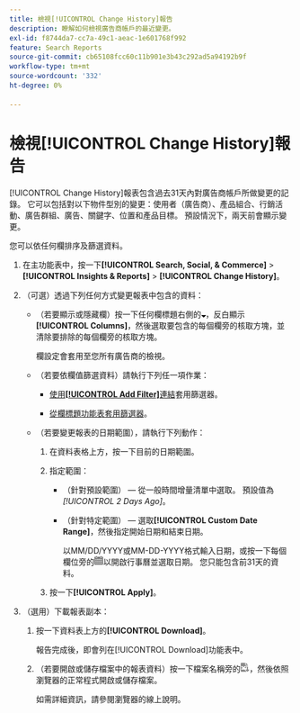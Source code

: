 ```yaml
---
title: 檢視[!UICONTROL Change History]報告
description: 瞭解如何檢視廣告商帳戶的最近變更。
exl-id: f8744da7-cc7a-49c1-aeac-1e601768f992
feature: Search Reports
source-git-commit: cb65108fcc60c11b901e3b43c292ad5a94192b9f
workflow-type: tm+mt
source-wordcount: '332'
ht-degree: 0%

---
```


# 檢視[!UICONTROL Change History]報告

[!UICONTROL Change History]報表包含過去31天內對廣告商帳戶所做變更的記錄。 它可以包括對以下物件型別的變更：使用者（廣告商）、產品組合、行銷活動、廣告群組、廣告、關鍵字、位置和產品目標。 預設情況下，兩天前會顯示變更。

您可以依任何欄排序及篩選資料。

1. 在主功能表中，按一下&#x200B;**[!UICONTROL Search, Social, & Commerce]** > **[!UICONTROL Insights & Reports]** > **[!UICONTROL Change History]**。

1. （可選）透過下列任何方式變更報表中包含的資料：

   * （若要顯示或隱藏欄）按一下任何欄標題右側的![向下箭頭](/help/search-social-commerce/assets/arrow-down-expand.png "向下箭頭")，反白顯示&#x200B;**[!UICONTROL Columns]**，然後選取要包含的每個欄旁的核取方塊，並清除要排除的每個欄旁的核取方塊。

     欄設定會套用至您所有廣告商的檢視。

   * （若要依欄值篩選資料）請執行下列任一項作業：

      * [使用&#x200B;**[!UICONTROL Add Filter]**&#x200B;連結](/help/search-social-commerce/common-tasks/data-views/ad-hoc-settings/column-filter-apply-from-column-heading.md)套用篩選器。

      * [從欄標題功能表套用篩選器](/help/search-social-commerce/common-tasks/data-views/ad-hoc-settings/column-filter-apply-from-column-heading.md)。

   * （若要變更報表的日期範圍），請執行下列動作：

      1. 在資料表格上方，按一下目前的日期範圍。

      1. 指定範圍：

         * （針對預設範圍） — 從一般時間增量清單中選取。 預設值為&#x200B;*[!UICONTROL 2 Days Ago]*。

         * （針對特定範圍） — 選取&#x200B;**[!UICONTROL Custom Date Range]**，然後指定開始日期和結束日期。

           以MM/DD/YYYY或MM-DD-YYYY格式輸入日期，或按一下每個欄位旁的![行事曆](/help/search-social-commerce/assets/calendar.png "行事曆")以開啟行事曆並選取日期。 您只能包含前31天的資料。

      1. 按一下&#x200B;**[!UICONTROL Apply]**。

1. （選用）下載報表副本：

   1. 按一下資料表上方的&#x200B;**[!UICONTROL Download]**。

      報告完成後，即會列在[!UICONTROL Download]功能表中。

   1. （若要開啟或儲存檔案中的報表資料）按一下檔案名稱旁的![以XLS格式下載報表](/help/search-social-commerce/assets/download-spreadsheet2.png "以XLS格式下載報表")，然後依照瀏覽器的正常程式開啟或儲存檔案。

      如需詳細資訊，請參閱瀏覽器的線上說明。

